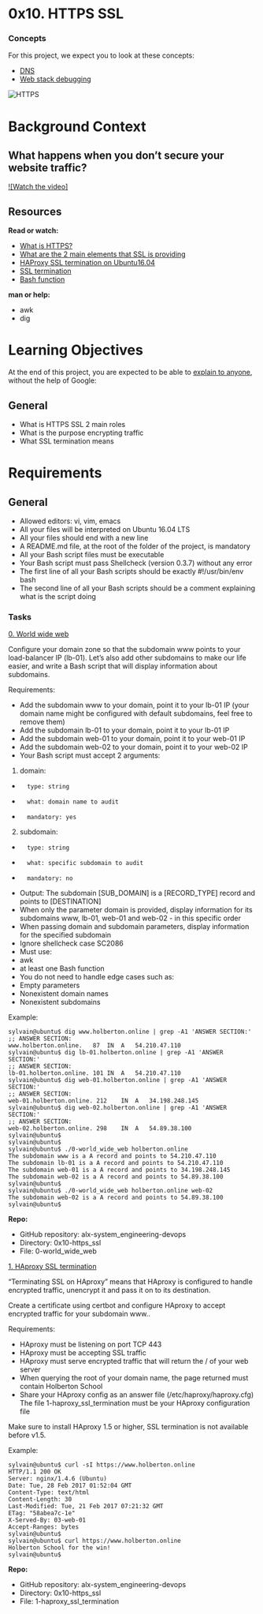 # 0x10. HTTPS SSL
### Concepts
For this project, we expect you to look at these concepts:

* [DNS](https://intranet.alxswe.com/concepts/12)
* [Web stack debugging](https://intranet.alxswe.com/concepts/68)

![HTTPS](https://s3.amazonaws.com/intranet-projects-files/holbertonschool-sysadmin_devops/276/FlhGPEK.png)

# Background Context

## What happens when you don’t secure your website traffic?
[![Watch the video]](https://s3.amazonaws.com/intranet-projects-files/holbertonschool-sysadmin_devops/276/xCmOCgw.gif)

## Resources

**Read or watch:**

* [What is HTTPS?](https://www.instantssl.com/http-vs-https)
* [What are the 2 main elements that SSL is providing](https://www.sslshopper.com/why-ssl-the-purpose-of-using-ssl-certificates.html)
* [HAProxy SSL termination on Ubuntu16.04](https://docs.ionos.com/cloud/)
* [SSL termination](https://en.wikipedia.org/wiki/TLS_termination_proxy)
* [Bash function](https://tldp.org/LDP/abs/html/complexfunct.html)

**man or help:**

* awk
* dig

# Learning Objectives
At the end of this project, you are expected to be able to [explain to anyone](https://fs.blog/feynman-learning-technique/), without the help of Google:

## General
* What is HTTPS SSL 2 main roles
* What is the purpose encrypting traffic
* What SSL termination means

# Requirements
## General
* Allowed editors: vi, vim, emacs
* All your files will be interpreted on Ubuntu 16.04 LTS
* All your files should end with a new line
* A README.md file, at the root of the folder of the project, is mandatory
* All your Bash script files must be executable
* Your Bash script must pass Shellcheck (version 0.3.7) without any error
* The first line of all your Bash scripts should be exactly #!/usr/bin/env bash
* The second line of all your Bash scripts should be a comment explaining what is the script doing

### Tasks

[0. World wide web](/0-world_wide_web)

Configure your domain zone so that the subdomain www points to your load-balancer IP (lb-01). Let’s also add other subdomains to make our life easier, and write a Bash script that will display information about subdomains.

Requirements:

* Add the subdomain www to your domain, point it to your lb-01 IP (your domain name might be configured with default subdomains, feel free to remove them)
* Add the subdomain lb-01 to your domain, point it to your lb-01 IP
* Add the subdomain web-01 to your domain, point it to your web-01 IP
* Add the subdomain web-02 to your domain, point it to your web-02 IP
* Your Bash script must accept 2 arguments:

1.	domain:
*		type: string
*		what: domain name to audit
*		mandatory: yes
2.	subdomain:
*		type: string
*		what: specific subdomain to audit
*		mandatory: no

* Output: The subdomain [SUB_DOMAIN] is a [RECORD_TYPE] record and points to [DESTINATION]
* When only the parameter domain is provided, display information for its subdomains www, lb-01, web-01 and web-02 - in this specific order
* When passing domain and subdomain parameters, display information for the specified subdomain
* Ignore shellcheck case SC2086
* Must use:
*	awk
*	at least one Bash function
* You do not need to handle edge cases such as:
*	Empty parameters
*	Nonexistent domain names
*	Nonexistent subdomains

Example:

```
sylvain@ubuntu$ dig www.holberton.online | grep -A1 'ANSWER SECTION:'
;; ANSWER SECTION:
www.holberton.online.   87  IN  A   54.210.47.110
sylvain@ubuntu$ dig lb-01.holberton.online | grep -A1 'ANSWER SECTION:'
;; ANSWER SECTION:
lb-01.holberton.online. 101 IN  A   54.210.47.110
sylvain@ubuntu$ dig web-01.holberton.online | grep -A1 'ANSWER SECTION:'
;; ANSWER SECTION:
web-01.holberton.online. 212    IN  A   34.198.248.145
sylvain@ubuntu$ dig web-02.holberton.online | grep -A1 'ANSWER SECTION:'
;; ANSWER SECTION:
web-02.holberton.online. 298    IN  A   54.89.38.100
sylvain@ubuntu$
sylvain@ubuntu$
sylvain@ubuntu$ ./0-world_wide_web holberton.online
The subdomain www is a A record and points to 54.210.47.110
The subdomain lb-01 is a A record and points to 54.210.47.110
The subdomain web-01 is a A record and points to 34.198.248.145
The subdomain web-02 is a A record and points to 54.89.38.100
sylvain@ubuntu$
sylvain@ubuntu$ ./0-world_wide_web holberton.online web-02
The subdomain web-02 is a A record and points to 54.89.38.100
sylvain@ubuntu$
```
**Repo:**

* GitHub repository: alx-system_engineering-devops
* Directory: 0x10-https_ssl
* File: 0-world_wide_web

[1. HAproxy SSL termination](/1-haproxy_ssl_termination)

“Terminating SSL on HAproxy” means that HAproxy is configured to handle encrypted traffic, unencrypt it and pass it on to its destination.

Create a certificate using certbot and configure HAproxy to accept encrypted traffic for your subdomain www..

Requirements:

* HAproxy must be listening on port TCP 443
* HAproxy must be accepting SSL traffic
* HAproxy must serve encrypted traffic that will return the / of your web server
* When querying the root of your domain name, the page returned must contain Holberton School
* Share your HAproxy config as an answer file (/etc/haproxy/haproxy.cfg)
The file 1-haproxy_ssl_termination must be your HAproxy configuration file

Make sure to install HAproxy 1.5 or higher, SSL termination is not available before v1.5.

Example:

```
sylvain@ubuntu$ curl -sI https://www.holberton.online
HTTP/1.1 200 OK
Server: nginx/1.4.6 (Ubuntu)
Date: Tue, 28 Feb 2017 01:52:04 GMT
Content-Type: text/html
Content-Length: 30
Last-Modified: Tue, 21 Feb 2017 07:21:32 GMT
ETag: "58abea7c-1e"
X-Served-By: 03-web-01
Accept-Ranges: bytes
sylvain@ubuntu$
sylvain@ubuntu$ curl https://www.holberton.online
Holberton School for the win!
sylvain@ubuntu$
```

**Repo:**

* GitHub repository: alx-system_engineering-devops
* Directory: 0x10-https_ssl
* File: 1-haproxy_ssl_termination
